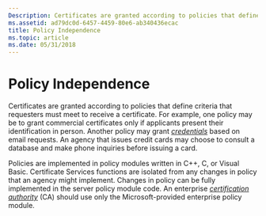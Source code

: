 ```yaml
---
Description: Certificates are granted according to policies that define criteria that requesters must meet to receive a certificate.
ms.assetid: ad79dc0d-6457-4459-80e6-ab340436ecac
title: Policy Independence
ms.topic: article
ms.date: 05/31/2018
---
```


# Policy Independence

Certificates are granted according to policies that define criteria that requesters must meet to receive a certificate. For example, one policy may be to grant commercial certificates only if applicants present their identification in person. Another policy may grant [*credentials*](../secgloss/c-gly.md) based on email requests. An agency that issues credit cards may choose to consult a database and make phone inquiries before issuing a card.

Policies are implemented in policy modules written in C++, C, or Visual Basic. Certificate Services functions are isolated from any changes in policy that an agency might implement. Changes in policy can be fully implemented in the server policy module code. An enterprise [*certification authority*](../secgloss/c-gly.md) (CA) should use only the Microsoft-provided enterprise policy module.

 

 